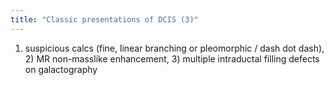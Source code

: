 ```yaml
---
title: "Classic presentations of DCIS (3)"
---
```

1) suspicious calcs (fine, linear branching or pleomorphic / dash dot dash), 2) MR non-masslike enhancement, 3) multiple intraductal filling defects on galactography

